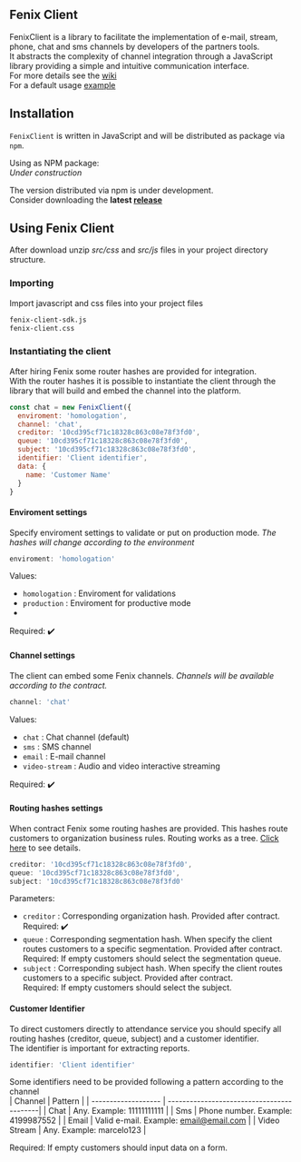 ## Fenix Client
FenixClient is a library to facilitate the implementation of e-mail, stream, phone, chat and sms channels by developers of the partners tools. <br>
It abstracts the complexity of channel integration through a JavaScript library providing a simple and intuitive communication interface. <br>
For more details see the [wiki](link_wiki) <br>
For a default usage [example](https://github.com/gruposervices/fenix-client-sdk-tmp/blob/master/examples/default/index.js)

## Installation
`FenixClient` is written in JavaScript and will be distributed as package via `npm`.

Using as NPM package:
<br>
*Under construction* <br>

The version distributed via npm is under development. <br>
Consider downloading the **latest [release](https://github.com/gruposervices/fenix-client-sdk-tmp/releases)**


## Using Fenix Client
After download unzip *src/css* and *src/js* files in your project directory structure.<br>

### Importing
Import javascript and css files into your project files
```html
fenix-client-sdk.js
fenix-client.css
```

### Instantiating the client
After hiring Fenix some router hashes are provided for integration. <br>
With the router hashes it is possible to instantiate the client through the library that will build and embed the channel into the platform.

```javascript
const chat = new FenixClient({
  enviroment: 'homologation',
  channel: 'chat',
  creditor: '10cd395cf71c18328c863c08e78f3fd0',
  queue: '10cd395cf71c18328c863c08e78f3fd0',
  subject: '10cd395cf71c18328c863c08e78f3fd0',
  identifier: 'Client identifier',
  data: {
    name: 'Customer Name'    
  }
}
```

#### Enviroment settings
Specify enviroment settings to validate or put on production mode. *The hashes will change according to the environment*

```javascript
enviroment: 'homologation'
```
Values:<br>
* `homologation` : Enviroment for validations
* `production` : Enviroment for productive mode
* 
Required: :heavy_check_mark:

#### Channel settings
The client can embed some Fenix channels. *Channels will be available according to the contract.*
```javascript
channel: 'chat'
```
Values: <br>
* `chat` : Chat channel (default)
* `sms` : SMS channel
* `email` : E-mail channel
* `video-stream` : Audio and video interactive streaming

Required: :heavy_check_mark:

#### Routing hashes settings
When contract Fenix some routing hashes are provided. This hashes route customers to organization business rules.
Routing works as a tree. [Click here](wiki_details_of_creditor_queue_subject) to see details.

```javascript
creditor: '10cd395cf71c18328c863c08e78f3fd0',
queue: '10cd395cf71c18328c863c08e78f3fd0',
subject: '10cd395cf71c18328c863c08e78f3fd0'
```
Parameters: <br>
* `creditor` : Corresponding organization hash. Provided after contract. <br>Required: :heavy_check_mark:
* `queue` : Corresponding segmentation hash. When specify the client routes customers to a specific segmentation. Provided after contract. <br> Required: If empty customers should select the segmentation queue.
* `subject` : Corresponding subject hash. When specify the client routes customers to a specific subject. Provided after contract. <br> Required: If empty customers should select the subject.

#### Customer Identifier
To direct customers directly to attendance service you should specify all routing hashes (creditor, queue, subject) and a customer identifier.<br>
The identifier is important for extracting reports.<br>
```javascript
identifier: 'Client identifier'
```
Some identifiers need to be provided following a pattern according to the channel<br>
| Channel             |  Pattern                                  |
| ------------------- | ------------------------------------------|
|  Chat               |  Any. Example: 11111111111                |
|  Sms                |  Phone number. Example: 4199987552        |
|  Email              |  Valid e-mail. Example: email@email.com   |
|  Video Stream       |  Any. Example: marcelo123                 |

Required: If empty customers should input data on a form.
